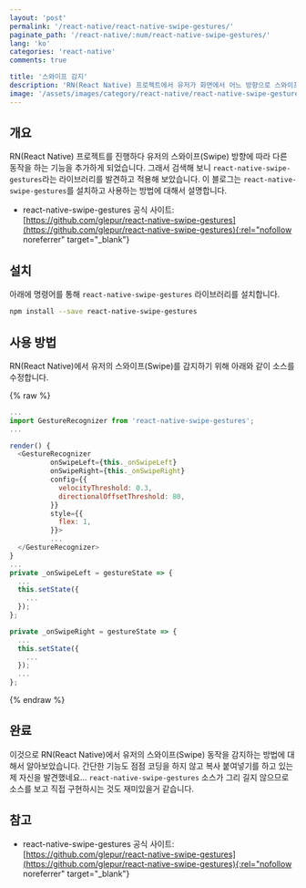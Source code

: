 ```yaml
---
layout: 'post'
permalink: '/react-native/react-native-swipe-gestures/'
paginate_path: '/react-native/:num/react-native-swipe-gestures/'
lang: 'ko'
categories: 'react-native'
comments: true

title: '스와이프 감지'
description: 'RN(React Native) 프로젝트에서 유저가 화면에서 어느 방향으로 스와이프(Swipe) 했는지 감지하기 위해 react-native-gestures를 사용해 보자'
image: '/assets/images/category/react-native/react-native-swipe-gestures.jpg'
---
```



## 개요
RN(React Native) 프로젝트를 진행하다 유저의 스와이프(Swipe) 방향에 따라 다른 동작을 하는 기능을 추가하게 되었습니다. 그래서 검색해 보니 ```react-native-swipe-gestures```라는 라이브러리를 발견하고 적용해 보았습니다. 이 블로그는 ```react-native-swipe-gestures```를 설치하고 사용하는 방법에 대해서 설명합니다.

- react-native-swipe-gestures 공식 사이트: [https://github.com/glepur/react-native-swipe-gestures](https://github.com/glepur/react-native-swipe-gestures){:rel="nofollow noreferrer" target="_blank"}

## 설치
아래에 명령어를 통해 ```react-native-swipe-gestures``` 라이브러리를 설치합니다.

```bash
npm install --save react-native-swipe-gestures
```

## 사용 방법
RN(React Native)에서 유저의 스와이프(Swipe)를 감지하기 위해 아래와 같이 소스를 수정합니다.

{% raw %}
```js
...
import GestureRecognizer from 'react-native-swipe-gestures';
...

render() {
  <GestureRecognizer
          onSwipeLeft={this._onSwipeLeft}
          onSwipeRight={this._onSwipeRight}
          config={{
            velocityThreshold: 0.3,
            directionalOffsetThreshold: 80,
          }}
          style={{
            flex: 1,
          }}>
          ...
  </GestureRecognizer>
}
...
private _onSwipeLeft = gestureState => {
  ...
  this.setState({
    ...
  });
};

private _onSwipeRight = gestureState => {
  ...
  this.setState({
    ...
  });
  ...
};
```
{% endraw %}

## 완료
이것으로 RN(React Native)에서 유저의 스와이프(Swipe) 동작을 감지하는 방법에 대해서 알아보았습니다. 간단한 기능도 점점 코딩을 하지 않고 복사 붙여넣기를 하고 있는 제 자신을 발견했네요... ```react-native-swipe-gestures``` 소스가 그리 길지 않으므로 소스를 보고 직접 구현하시는 것도 재미있을거 같습니다.


## 참고
- react-native-swipe-gestures 공식 사이트: [https://github.com/glepur/react-native-swipe-gestures](https://github.com/glepur/react-native-swipe-gestures){:rel="nofollow noreferrer" target="_blank"}